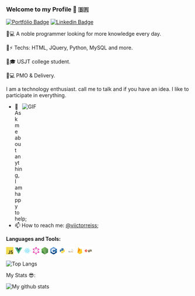 ### Welcome to my Profile 👋 🇧🇷

[![Portfólio Badge](https://img.shields.io/badge/-My%20Portf%C3%B3lio-red)](https://viictorreiss.github.io/)
[![Linkedin Badge](https://img.shields.io/badge/-LinkedIn-blue?style=flat-square&logo=Linkedin&logoColor=white&link=https://www.linkedin.com/in/victormendesreis/)](https://www.linkedin.com/in/victormendesreis/)

 🔸💻 A noble programmer looking for more knowledge every day.
 
 🔸⚡️ Techs: HTML, JQuery, Python, MySQL and more.

 🔸🎓 USJT college student.

 🔸💻 PMO & Delivery.


I am a technology enthusiast. call me to talk and if you have an idea. I like to participate in everything.

  <img align="right" alt="GIF" src="https://github.com/abhisheknaiidu/abhisheknaiidu/blob/master/code.gif?raw=true" width="460" height="300" />
  
- 💬 Ask me about anything, I am happy to help;
- 📫 How to reach me: [@viictorreiss](https://twitter.com/viictorreiss);


**Languages and Tools:**  

<code><img height="20" src="https://raw.githubusercontent.com/github/explore/80688e429a7d4ef2fca1e82350fe8e3517d3494d/topics/javascript/javascript.png"></code>
<code><img height="20" src="https://raw.githubusercontent.com/github/explore/80688e429a7d4ef2fca1e82350fe8e3517d3494d/topics/vue/vue.png"></code>
<code><img height="20" src="https://raw.githubusercontent.com/github/explore/80688e429a7d4ef2fca1e82350fe8e3517d3494d/topics/react/react.png"></code>
<code><img height="20" src="https://raw.githubusercontent.com/github/explore/5c058a388828bb5fde0bcafd4bc867b5bb3f26f3/topics/graphql/graphql.png"></code>
<code><img height="20" src="https://raw.githubusercontent.com/github/explore/80688e429a7d4ef2fca1e82350fe8e3517d3494d/topics/nodejs/nodejs.png"></code>
<code><img height="20" src="https://raw.githubusercontent.com/github/explore/80688e429a7d4ef2fca1e82350fe8e3517d3494d/topics/cpp/cpp.png"></code>
<code><img height="20" src="https://raw.githubusercontent.com/github/explore/80688e429a7d4ef2fca1e82350fe8e3517d3494d/topics/python/python.png"></code>
<code><img height="20" src="https://raw.githubusercontent.com/github/explore/80688e429a7d4ef2fca1e82350fe8e3517d3494d/topics/mysql/mysql.png"></code>
<code><img height="20" src="https://raw.githubusercontent.com/github/explore/80688e429a7d4ef2fca1e82350fe8e3517d3494d/topics/firebase/firebase.png"></code>
<code><img height="20" src="https://raw.githubusercontent.com/github/explore/80688e429a7d4ef2fca1e82350fe8e3517d3494d/topics/git/git.png"></code>

<img src="https://camo.githubusercontent.com/3cbf7a67317085a9eeb3b12938d53a4f3beb301c8035797483a4e0ecdfedd024/68747470733a2f2f6769746875622d726561646d652d73746174732e76657263656c2e6170702f6170692f746f702d6c616e67732f3f757365726e616d653d76696963746f727265697373266c61796f75743d636f6d70616374267468656d653d6d69646e696768742d707572706c65" alt="Top Langs" data-canonical-src="https://github-readme-stats.vercel.app/api/top-langs/?username=viictorreiss&amp;layout=compact&amp;theme=midnight-purple" style="max-width:100%;">

My Stats 😎:

<img src="https://camo.githubusercontent.com/94648281105c490f1b025076f943d47d0f01bea2c651039aa799bb31a4313610/68747470733a2f2f6769746875622d726561646d652d73746174732e76657263656c2e6170702f6170693f757365726e616d653d76696963746f7272656973732673686f775f69636f6e733d74727565267468656d653d6d69646e696768742d707572706c65" alt="My github stats" data-canonical-src="https://github-readme-stats.vercel.app/api?username=viictorreiss&amp;show_icons=true&amp;theme=midnight-purple" style="max-width:100%;">


